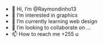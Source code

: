 - 👋 Hi, I’m @Raymondinho13
- 👀 I’m interested in graphics
- 🌱 I’m currently learning web design
- 💞️ I’m looking to collaborate on ...
- 📫 How to reach me +255 u

<!---
Raymondinho13/Raymondinho13 is a ✨ special ✨ repository because its `README.md` (this file) appears on your GitHub profile.
You can click the Preview link to take a look at your changes.
--->
